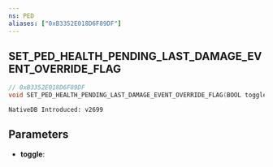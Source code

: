 ```yaml
---
ns: PED
aliases: ["0xB3352E018D6F89DF"]
---
```


## SET_PED_HEALTH_PENDING_LAST_DAMAGE_EVENT_OVERRIDE_FLAG

```c
// 0xB3352E018D6F89DF 
void SET_PED_HEALTH_PENDING_LAST_DAMAGE_EVENT_OVERRIDE_FLAG(BOOL toggle);
```



```
NativeDB Introduced: v2699
```

## Parameters
* **toggle**: 
